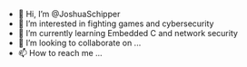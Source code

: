 - 👋 Hi, I’m @JoshuaSchipper
- 👀 I’m interested in fighting games and cybersecurity
- 🌱 I’m currently learning Embedded C and network security
- 💞️ I’m looking to collaborate on ...
- 📫 How to reach me ...

<!---
JoshuaSchipper/JoshuaSchipper is a ✨ special ✨ repository because its `README.md` (this file) appears on your GitHub profile.
You can click the Preview link to take a look at your changes.
--->
